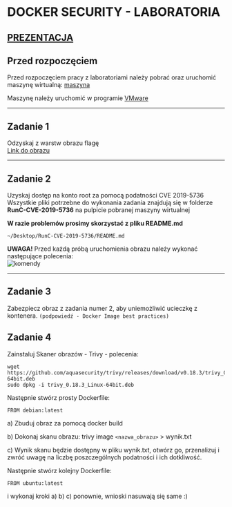 # DOCKER SECURITY - LABORATORIA


## [PREZENTACJA](https://docs.google.com/presentation/d/1NpSKP3a9LD0olcxBPlbMGAGW8fOFvbmn/edit?usp=sharing&ouid=107243582246751591466&rtpof=true&sd=true)


## Przed rozpoczęciem

Przed rozpoczęciem pracy z laboratoriami należy pobrać oraz uruchomić maszynę wirtualną: [maszyna](https://drive.google.com/file/d/1aAvNUwxrTwRGAW5AmO1AvAhKKzZVoA9_/view?usp=sharing)

Maszynę należy uruchomić w programie [VMware](https://www.vmware.com/pl/products/workstation-player/workstation-player-evaluation.html)

---

## Zadanie 1

Odzyskaj z warstw obrazu flagę
<br/>
[Link do obrazu](https://hub.docker.com/layers/qxxxb/layers/latest/images/sha256-a89678536727abc0fbfe693b19ac0f8454502351dc792dabbee47bc9ab7420b2?context=explore)

---
## Zadanie 2

Uzyskaj dostęp na konto root za pomocą podatności CVE 2019-5736 <br/>
Wszystkie pliki potrzebne do wykonania zadania znajdują się w folderze **RunC-CVE-2019-5736** na pulpicie pobranej maszyny wirtualnej <br/>

**W razie problemów prosimy skorzystać z pliku README.md**
```
~/Desktop/RunC-CVE-2019-5736/README.md
```

**UWAGA!** Przed każdą próbą uruchomienia obrazu należy wykonać następujące polecenia:<br/>
![komendy](https://cdn.discordapp.com/attachments/279340834074263561/932684626512728124/unknown.png)

---
## Zadanie 3

Zabezpiecz obraz z zadania numer 2, aby uniemożliwić ucieczkę z kontenera.
`(podpowiedź - Docker Image best practices)`

## Zadanie 4

Zainstaluj Skaner obrazów - Trivy - polecenia:
```
wget https://github.com/aquasecurity/trivy/releases/download/v0.18.3/trivy_0.18.3_Linux-64bit.deb
sudo dpkg -i trivy_0.18.3_Linux-64bit.deb
```

Następnie stwórz prosty Dockerfile:
```
FROM debian:latest
```
a) Zbuduj obraz za pomocą docker build

b) Dokonaj skanu obrazu: trivy image `<nazwa_obrazu>` > wynik.txt

c) Wynik skanu będzie dostępny w pliku wynik.txt, otwórz go, przenalizuj i zwróć uwagę na liczbę poszczególnych podatności i ich dotkliwość.

Następnie stwórz kolejny Dockerfile:
```
FROM ubuntu:latest
```

i wykonaj kroki a) b) c) ponownie, wnioski nasuwają się same :)

<br/><br/>
---
